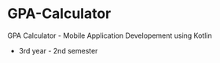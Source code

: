 # GPA-Calculator
GPA Calculator - Mobile Application Developement using Kotlin

- 3rd year - 2nd semester
